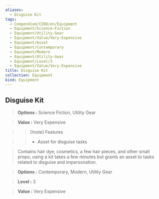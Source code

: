 ```yaml
---
aliases:
  - Disguise Kit
tags:
  - Compendium/CSRD/en/Equipment
  - Equipment/Science-Fiction
  - Equipment/Utility-Gear
  - Equipment/Value/Very-Expensive
  - Equipment/Asset
  - Equipment/Contemporary
  - Equipment/Modern
  - Equipment/Utility-Gear
  - Equipment/Level/3
  - Equipment/Value/Very-Expensive
title: Disguise Kit
collection: Equipment
kind: Equipment
---
```

## Disguise Kit    
    
>    
> **Options :** Science Fiction, Utility Gear    
> **Value :** Very Expensive    
>>[!note] Features    
>> - Asset for disguise tasks    
    
>Contains hair dye, cosmetics, a few hair pieces, and other small props; using a kit takes a few minutes but grants an asset to tasks related to disguise and impersonation.    
> **Options :** Contemporary, Modern, Utility Gear    
> **Level :** 3    
> **Value :** Very Expensive